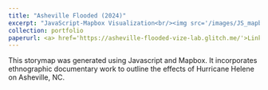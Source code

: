 ```yaml
---
title: "Asheville Flooded (2024)"
excerpt: "JavaScript-Mapbox Visualization<br/><img src='/images/JS_mapbox.png'>"
collection: portfolio
paperurl: <a> href='https://asheville-flooded-vize-lab.glitch.me/'>Link</a>
---
```


This storymap was generated using Javascript and Mapbox. It incorporates ethnographic documentary work to outline the effects of Hurricane Helene on Asheville, NC. 
